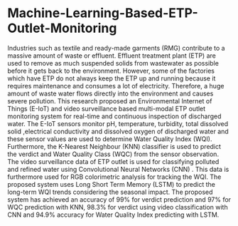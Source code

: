 # Machine-Learning-Based-ETP-Outlet-Monitoring
Industries  such  as textile and ready-made garments (RMG) contribute to a massive amount of waste or effluent. Effluent treatment plant (ETP) are used to remove as much suspended solids from wastewater as possible before it gets back to the environment. However, some of the factories  which  have  ETP  do  not  always  keep  the  ETP  up  and running  because  it requires maintenance and consumes  a  lot  of  electricity. Therefore, a huge amount of waste water flows directly into the environment and causes severe pollution. This research proposed an Environmental Internet of Things (E-IoT) and video surveillance based multi-modal ETP outlet monitoring system for real-time and continuous inspection of  discharged water. The E-IoT sensors monitor pH, temperature, turbidity, total dissolved solid ,electrical conductivity and dissolved oxygen of discharged water and  these sensor values  are used to determine Water Quality Index (WQI). Furthermore, the K-Nearest Neighbour (KNN) classifier  is used to predict the verdict and Water Quality Class (WQC) from the sensor observation. The video surveillance data of ETP outlet is used for classifying polluted and  refined water using Convolutional Neural Networks (CNN) . This data is furthermore used for RGB colorimetric analysis for tracking the WQI. The proposed system uses Long Short Term Memory (LSTM) to predict the long-term WQI trends considering the seasonal impact.  The proposed system has achieved an accuracy of 99% for verdict prediction and 97% for WQC prediction with KNN, 98.3% for verdict using video classification with CNN and 94.9% accuracy for Water Quality Index predicting with  LSTM.
